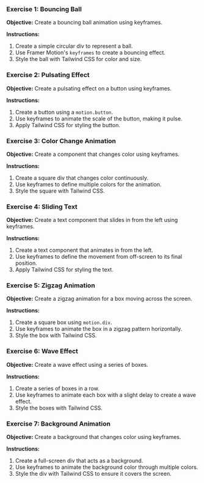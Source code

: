 ### Exercise 1: Bouncing Ball

**Objective:** Create a bouncing ball animation using keyframes.

**Instructions:**

1. Create a simple circular div to represent a ball.
2. Use Framer Motion's `keyframes` to create a bouncing effect.
3. Style the ball with Tailwind CSS for color and size.

### Exercise 2: Pulsating Effect

**Objective:** Create a pulsating effect on a button using keyframes.

**Instructions:**

1. Create a button using a `motion.button`.
2. Use keyframes to animate the scale of the button, making it pulse.
3. Apply Tailwind CSS for styling the button.

### Exercise 3: Color Change Animation

**Objective:** Create a component that changes color using keyframes.

**Instructions:**

1. Create a square div that changes color continuously.
2. Use keyframes to define multiple colors for the animation.
3. Style the square with Tailwind CSS.

### Exercise 4: Sliding Text

**Objective:** Create a text component that slides in from the left using keyframes.

**Instructions:**

1. Create a text component that animates in from the left.
2. Use keyframes to define the movement from off-screen to its final position.
3. Apply Tailwind CSS for styling the text.

### Exercise 5: Zigzag Animation

**Objective:** Create a zigzag animation for a box moving across the screen.

**Instructions:**

1. Create a square box using `motion.div`.
2. Use keyframes to animate the box in a zigzag pattern horizontally.
3. Style the box with Tailwind CSS.

### Exercise 6: Wave Effect

**Objective:** Create a wave effect using a series of boxes.

**Instructions:**

1. Create a series of boxes in a row.
2. Use keyframes to animate each box with a slight delay to create a wave effect.
3. Style the boxes with Tailwind CSS.

### Exercise 7: Background Animation

**Objective:** Create a background that changes color using keyframes.

**Instructions:**

1. Create a full-screen div that acts as a background.
2. Use keyframes to animate the background color through multiple colors.
3. Style the div with Tailwind CSS to ensure it covers the screen.
